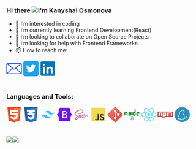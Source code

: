 
### Hi there <img src="https://media.giphy.com/media/hvRJCLFzcasrR4ia7z/giphy.gif" width="25px">I'm Kanyshai Osmonova
- 👀 I’m interested in coding
- 🌱 I’m currently learning Frontend Development(React)
- 👯 I’m looking to collaborate on Open Source Projects
- 🤔 I’m looking for help with Frontend Frameworks
- 📫 How to reach me: <br /> 
<div>
<a href="mailto:osmonova.kanyshai@gmail.com">
  <img  alt="Email" width="40px" height="40px" src="images/email.svg" />
</a>
<a href="https://twitter.com/kaniosmonova">
  <img  alt="Twitter" width="40px" height="40px" src="images/twitter.svg" />
</a>
<a href="https://www.linkedin.com/in/kanyshai-osmonova-0a91001b8/">
  <img alt="Linkedin" width="40px" height="40px" src="images/linkedin.svg" />
</a>
</div>
<br />
<h3 align="left">Languages and Tools:</h3>
<div>
<img src="images/html.svg" alt="html" width="40" height="40">
<img src="images/css.svg" alt="css" width="40" height="40">
<img src="images/tailwind.svg" alt="tailwind" width="40" height="40">
<img src="images/bootstrap.svg" alt="bootstrap" width="40" height="40">
<img src="images/sass.svg" alt="sass" width="40" height="40">
<img src="images/js.svg" alt="js" width="40" height="40">
<img src="images/git.svg" alt="git" width="40" height="40">
<img src="images/node.svg" alt="node" width="40" height="40">
<img src="images/react.svg" alt="react" width="40" height="40">
<img src="images/npm.svg" alt="npm" width="40" height="40">
<img src="images/yarn.svg" alt="yarn" width="40" height="40">
</div>


<br />
<br />
<div>
<a href="https://github-readme-stats.vercel.app/api?username=kanyshaiosmonova&theme=tokyonight"> <img  align="left" src="https://github-readme-stats.vercel.app/api?username=kanyshaiosmonova&count_private=true&show_icons=true&theme=tokyonight" /></a>
<a href="https://github-readme-stats.vercel.app/api/top-langs/?username=kanyshaiosmonova&hide=php&theme=tokyonight"><img align="left" src="https://github-readme-stats.vercel.app/api/top-langs/?username=kanyshaiosmonova&hide=php&theme=tokyonight" /></a>
</div>
